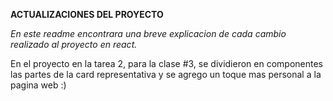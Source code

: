 **ACTUALIZACIONES DEL PROYECTO**

*En este readme encontrara una breve explicacion de cada cambio realizado al proyecto en react.*

En el proyecto en la tarea 2, para la clase #3, se dividieron en componentes las partes de la card representativa y se agrego un toque mas personal a la pagina web :)